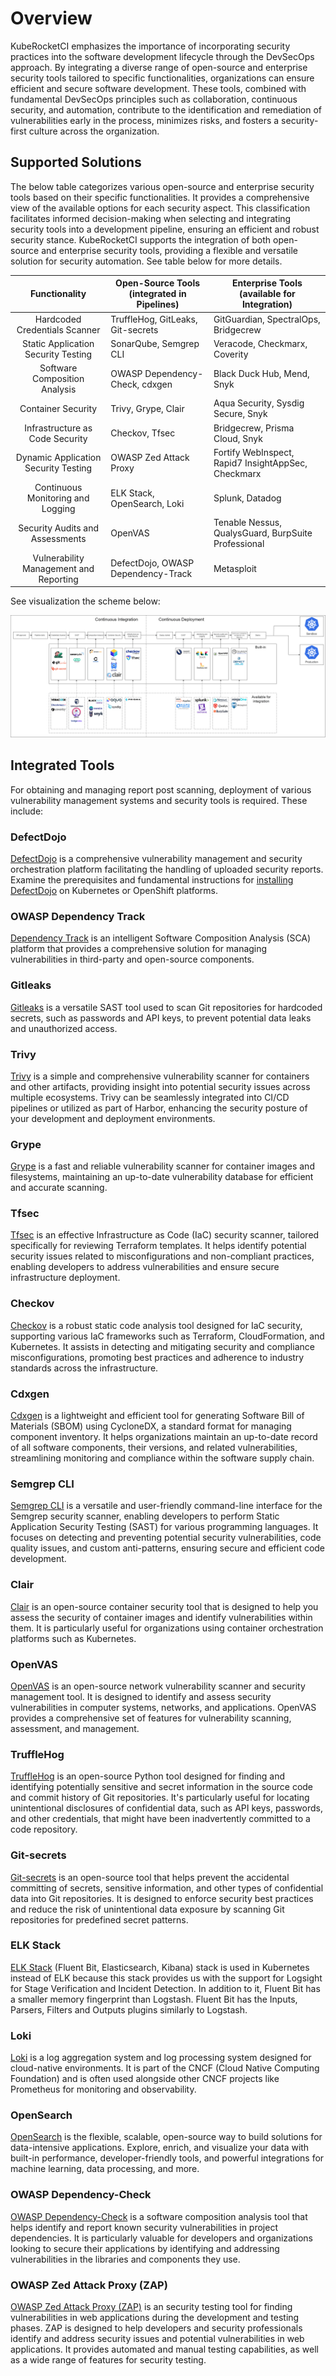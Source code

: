 # Overview

<head>
  <link rel="canonical" href="https://docs.kuberocketci.io/docs/operator-guide/devsecops/overview/" />
</head>

KubeRocketCI emphasizes the importance of incorporating security practices into the software development lifecycle through the DevSecOps approach. By integrating a diverse range of open-source and enterprise security tools tailored to specific functionalities, organizations can ensure efficient and secure software development. These tools, combined with fundamental DevSecOps principles such as collaboration, continuous security, and automation, contribute to the identification and remediation of vulnerabilities early in the process, minimizes risks, and fosters a security-first culture across the organization.

## Supported Solutions

The below table categorizes various open-source and enterprise security tools based on their specific functionalities. It provides a comprehensive view of the available options for each security aspect. This classification facilitates informed decision-making when selecting and integrating security tools into a development pipeline, ensuring an efficient and robust security stance. KubeRocketCI supports the integration of both open-source and enterprise security tools, providing a flexible and versatile solution for security automation. See table below for more details.

| Functionality                          | Open-Source Tools (integrated in Pipelines) | Enterprise Tools (available for Integration)           |
|:--------------------------------------:|---------------------------------------------|--------------------------------------------------------|
| Hardcoded Credentials Scanner          | TruffleHog, GitLeaks, Git-secrets           | GitGuardian, SpectralOps, Bridgecrew                   |
| Static Application Security Testing    | SonarQube, Semgrep CLI                      | Veracode, Checkmarx, Coverity                          |
| Software Composition Analysis          | OWASP Dependency-Check, cdxgen              | Black Duck Hub, Mend, Snyk                             |
| Container Security                     | Trivy, Grype, Clair                         | Aqua Security, Sysdig Secure, Snyk                     |
| Infrastructure as Code Security        | Checkov, Tfsec                              | Bridgecrew, Prisma Cloud, Snyk                         |
| Dynamic Application Security Testing   | OWASP Zed Attack Proxy                      | Fortify WebInspect, Rapid7 InsightAppSec, Checkmarx    |
| Continuous Monitoring and Logging      | ELK Stack, OpenSearch, Loki                 | Splunk, Datadog                                        |
| Security Audits and Assessments        | OpenVAS                                     | Tenable Nessus, QualysGuard, BurpSuite Professional    |
| Vulnerability Management and Reporting | DefectDojo, OWASP Dependency-Track          | Metasploit                                             |

See visualization the scheme below:

  ![Security tools in KubeRocketCI](../../assets/operator-guide/security-tools.png "Security tools in KubeRocketCI")

## Integrated Tools

For obtaining and managing report post scanning, deployment of various vulnerability management systems and security tools is required. These include:

### DefectDojo

[DefectDojo](https://www.defectdojo.com/) is a comprehensive vulnerability management and security orchestration platform facilitating the handling of uploaded security reports. Examine the prerequisites and fundamental instructions for [installing DefectDojo](../devsecops/defectdojo.md) on Kubernetes or OpenShift platforms.

### OWASP Dependency Track

[Dependency Track](https://dependencytrack.org/) is an intelligent Software Composition Analysis (SCA) platform that provides a comprehensive solution for managing vulnerabilities in third-party and open-source components.

### Gitleaks

[Gitleaks](https://github.com/zricethezav/gitleaks) is a versatile SAST tool used to scan Git repositories for hardcoded secrets, such as passwords and API keys, to prevent potential data leaks and unauthorized access.

### Trivy

[Trivy](https://github.com/aquasecurity/trivy) is a simple and comprehensive vulnerability scanner for containers and other artifacts, providing insight into potential security issues across multiple ecosystems. Trivy can be seamlessly integrated into CI/CD pipelines or utilized as part of Harbor, enhancing the security posture of your development and deployment environments.

### Grype

[Grype](https://github.com/anchore/grype) is a fast and reliable vulnerability scanner for container images and filesystems, maintaining an up-to-date vulnerability database for efficient and accurate scanning.

### Tfsec

[Tfsec](https://github.com/aquasecurity/tfsec) is an effective Infrastructure as Code (IaC) security scanner, tailored specifically for reviewing Terraform templates. It helps identify potential security issues related to misconfigurations and non-compliant practices, enabling developers to address vulnerabilities and ensure secure infrastructure deployment.

### Checkov

[Checkov](https://github.com/bridgecrewio/checkov) is a robust static code analysis tool designed for IaC security, supporting various IaC frameworks such as Terraform, CloudFormation, and Kubernetes. It assists in detecting and mitigating security and compliance misconfigurations, promoting best practices and adherence to industry standards across the infrastructure.

### Cdxgen

[Cdxgen](https://github.com/AppThreat/cdxgen) is a lightweight and efficient tool for generating Software Bill of Materials (SBOM) using CycloneDX, a standard format for managing component inventory. It helps organizations maintain an up-to-date record of all software components, their versions, and related vulnerabilities, streamlining monitoring and compliance within the software supply chain.

### Semgrep CLI

[Semgrep CLI](https://github.com/returntocorp/semgrep) is a versatile and user-friendly command-line interface for the Semgrep security scanner, enabling developers to perform Static Application Security Testing (SAST) for various programming languages. It focuses on detecting and preventing potential security vulnerabilities, code quality issues, and custom anti-patterns, ensuring secure and efficient code development.

### Clair

[Clair](https://github.com/quay/clair) is an open-source container security tool that is designed to help you assess the security of container images and identify vulnerabilities within them. It is particularly useful for organizations using container orchestration platforms such as Kubernetes.

### OpenVAS

[OpenVAS](https://openvas.org/) is an open-source network vulnerability scanner and security management tool. It is designed to identify and assess security vulnerabilities in computer systems, networks, and applications. OpenVAS provides a comprehensive set of features for vulnerability scanning, assessment, and management.

### TruffleHog

[TruffleHog](https://github.com/trufflesecurity/trufflehog) is an open-source Python tool designed for finding and identifying potentially sensitive and secret information in the source code and commit history of Git repositories. It's particularly useful for locating unintentional disclosures of confidential data, such as API keys, passwords, and other credentials, that might have been inadvertently committed to a code repository.

### Git-secrets

[Git-secrets](https://github.com/awslabs/git-secrets) is an open-source tool that helps prevent the accidental committing of secrets, sensitive information, and other types of confidential data into Git repositories. It is designed to enforce security best practices and reduce the risk of unintentional data exposure by scanning Git repositories for predefined secret patterns.

### ELK Stack

[ELK Stack](../../operator-guide/monitoring-and-observability/kibana-ilm-rollover.md) (Fluent Bit, Elasticsearch, Kibana) stack is used in Kubernetes instead of ELK because this stack provides us with the support for Logsight for Stage Verification and Incident Detection. In addition to it, Fluent Bit has a smaller memory fingerprint than Logstash. Fluent Bit has the Inputs, Parsers, Filters and Outputs plugins similarly to Logstash.

### Loki

[Loki](https://github.com/Neo23x0/Loki) is a log aggregation system and log processing system designed for cloud-native environments. It is part of the CNCF (Cloud Native Computing Foundation) and is often used alongside other CNCF projects like Prometheus for monitoring and observability.

### OpenSearch

[OpenSearch](https://opensearch.org/) is the flexible, scalable, open-source way to build solutions for data-intensive applications. Explore, enrich, and visualize your data with built-in performance, developer-friendly tools, and powerful integrations for machine learning, data processing, and more.

### OWASP Dependency-Check

[OWASP Dependency-Check](https://owasp.org/www-project-dependency-check/) is a software composition analysis tool that helps identify and report known security vulnerabilities in project dependencies. It is particularly valuable for developers and organizations looking to secure their applications by identifying and addressing vulnerabilities in the libraries and components they use.

### OWASP Zed Attack Proxy (ZAP)

[OWASP Zed Attack Proxy (ZAP)](https://www.zaproxy.org/) is an security testing tool for finding vulnerabilities in web applications during the development and testing phases. ZAP is designed to help developers and security professionals identify and address security issues and potential vulnerabilities in web applications. It provides automated and manual testing capabilities, as well as a wide range of features for security testing.
